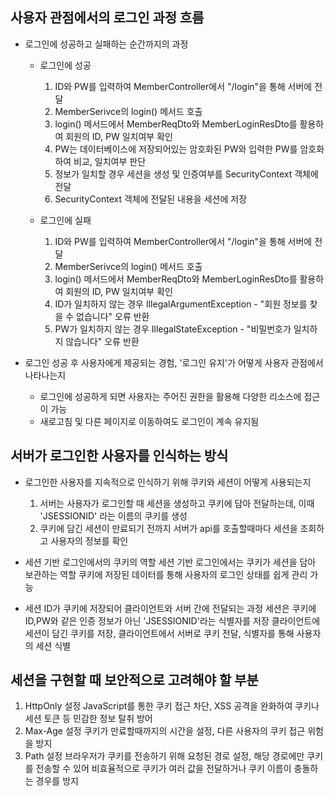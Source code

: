 ## 사용자 관점에서의 로그인 과정 흐름
- 로그인에 성공하고 실패하는 순간까지의 과정 
  - 로그인에 성공 
    1. ID와 PW를 입력하여 MemberController에서 "/login"을 통해 서버에 전달
    2. MemberSerivce의 login() 메서드 호출
    3. login() 메서드에서 MemberReqDto와 MemberLoginResDto를 활용하여 회원의 ID, PW 일치여부 확인
    4. PW는 데이터베이스에 저장되어있는 암호화된 PW와 입력한 PW를 암호화하여 비교, 일치여부 판단
    5. 정보가 일치할 경우 세션을 생성 및 인증여부를 SecurityContext 객체에 전달
    6. SecurityContext 객체에 전달된 내용을 세션에 저장
    
  - 로그인에 실패
    1. ID와 PW를 입력하여 MemberController에서 "/login"을 통해 서버에 전달
    2. MemberSerivce의 login() 메서드 호출
    3. login() 메서드에서 MemberReqDto와 MemberLoginResDto를 활용하여 회원의 ID, PW 일치여부 확인
    4. ID가 일치하지 않는 경우 IllegalArgumentException - "회원 정보를 찾을 수 없습니다" 오류 반환
    5. PW가 일치하지 않는 경우 IllegalStateException - "비밀번호가 일치하지 않습니다" 오류 반환

- 로그인 성공 후 사용자에게 제공되는 경험, '로그인 유지'가 어떻게 사용자 관점에서 나타나는지
    - 로그인에 성공하게 되면 사용자는 주어진 권한을 활용해 다양한 리소스에 접근이 가능
    - 새로고침 및 다른 페이지로 이동하여도 로그인이 계속 유지됨

## 서버가 로그인한 사용자를 인식하는 방식
- 로그인한 사용자를 지속적으로 인식하기 위해 쿠키와 세션이 어떻게 사용되는지
  1. 서버는 사용자가 로그인할 때 세션을 생성하고 쿠키에 담아 전달하는데, 이때 'JSESSIONID' 라는 이름의 쿠키를 생성
  2. 쿠키에 담긴 세션이 만료되기 전까지 서버가 api를 호출할때마다 세션을 조회하고 사용자의 정보를 확인

- 세션 기반 로그인에서의 쿠키의 역할 
    세션 기반 로그인에서는 쿠키가 세션을 담아 보관하는 역할
    쿠키에 저장된 데이터를 통해 사용자의 로그인 상태를 쉽게 관리 가능

- 세션 ID가 쿠키에 저장되어 클라이언트와 서버 간에 전달되는 과정
    세션은 쿠키에 ID,PW와 같은 인증 정보가 아닌 'JSESSIONID'라는 식별자를 저장
    클라이언트에 세션이 담긴 쿠키를 저장, 클라이언트에서 서버로 쿠키 전달, 식별자를 통해 사용자의 세션 식별

## 세션을 구현할 때 보안적으로 고려해야 할 부분
1. HttpOnly 설정 
    JavaScript를 통한 쿠키 접근 차단, XSS 공격을 완화하여 쿠키나 세션 토큰 등 민감한 정보 탈취 방어
2. Max-Age 설정
    쿠키가 만료할때까지의 시간을 설정, 다른 사용자의 쿠키 접근 위험을 방지
3. Path 설정
    브라우저가 쿠키를 전송하기 위해 요청된 경로 설정, 해당 경로에만 쿠키를 전송할 수 있어
    비효율적으로 쿠키가 여러 값을 전달하거나 쿠키 이름이 충돌하는 경우를 방지